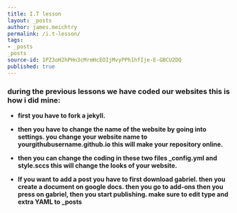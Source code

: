 ```yaml
---
title: I.T lesson
layout: _posts
author: james.meichtry
permalink: /i.t-lesson/
tags:
- _posts
_posts
source-id: 1PZ3oH2hPHn3cMrmHcEOIjMvyPPh1hfIje-E-GBCU2DQ
published: true
---
```

### **during the previous lessons we have coded our websites this is how i did mine:**

* **first you have to fork a jekyll.**

* **then you have to change the name of the website by going into settings. you change your website name to   yourgithubusername.github.io this will make your repository online.**

* **then you can change the coding in these two files  _config.yml and style.sccs this will change the looks of your website.**

* **If you want to add a post you have to first download gabriel. then you create a document on google docs. then you go to add-ons then you press on gabriel, then you start publishing. make sure to edit  type and extra  YAML to _posts**

